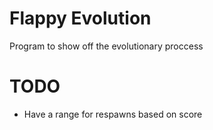 # Flappy Evolution
 
 Program to show off the evolutionary proccess
 
 # TODO
 
 - Have a range for respawns based on score